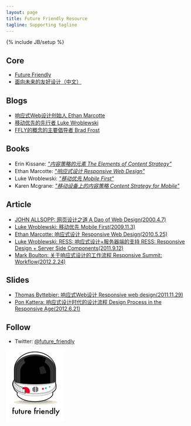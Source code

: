 ```yaml
---
layout: page
title: Future Friendly Resource
tagline: Supporting tagline
---
```

{% include JB/setup %}

<h2>Core</h2>
<ul class="posts">
	<li><a href="http://futurefriend.ly" target="_blank">Future Friendly</a></li>
	<li><a href="Future-Friendly" target="_blank">面向未来的友好设计（中文）</a></li>
</ul>

<h2>Blogs</h2>
<ul class="posts">
	<li><a href="http://ethanmarcotte.com" target="_blank">响应式Web设计创始人 Ethan Marcotte</a></li>
	<li><a href="http://www.lukew.com" target="_blank">移动优先的先行者 Luke Wroblewski</a></li>
	<li><a href="http://bradfrostweb.com" target="_blank">FFLY的概念的主要倡导者 Brad Frost</a></li>
</ul>

<h2>Books</h2>
<ul class="posts">
	<li>Erin Kissane: <a href="http://www.abookapart.com/products/the-elements-of-content-strategy" target="_blank"><i>"内容策略的元素 The Elements of Content Strategy"</i></a></li>
	<li>Ethan Marcotte: <a href="http://www.abookapart.com/products/responsive-web-design" target="_blank"><i>"响应式设计 Responsive Web Design"</i></a></li>
	<li>Luke Wroblewski: <a href="http://www.abookapart.com/products/mobile-first" target="_blank"><i>"移动优先 Mobile First"</i></a></li>
	<li>Karen Mcgrane: <a href="http://www.abookapart.com/products/content-strategy-for-mobile" target="_blank"><i>"移动设备上的内容策略 Content Strategy for Mobile"</i></a></li>
</ul>

<h2>Article</h2>
<ul class="posts">
	<li><a href="http://alistapart.com/article/dao" target="_blank">JOHN ALLSOPP: 网页设计之道 A Dao of Web Design(2000.4.7)</a></li>
	<li><a href="http://www.lukew.com/ff/entry.asp?933" target="_blank">Luke Wroblewski: 移动优先 Mobile First(2009.11.3)</a></li>
	<li><a href="http://alistapart.com/article/responsive-web-design" target="_blank">Ethan Marcotte: 响应式设计 Responsive Web Design(2010.5.25)</a></li>
	<li><a href="http://www.lukew.com/ff/entry.asp?1392" target="_blank">Luke Wroblewski: RESS: 响应式设计+服务器端的支持 RESS: Responsive Design + Server Side Components(2011.9.12)</a></li>
	<li><a href="http://www.markboulton.co.uk/journal/responsive-summit-workflow" target="_blank">Mark Boulton: 关于响应式设计的工作流程 Responsive Summit: Workflow(2012.2.24)</a></li>
</ul>

<h2>Slides</h2>
<ul class="posts">
	<li><a href="http://www.slideshare.net/bytte/responsive-web-design-10389263?from_search=3">Thomas Byttebier: 响应式Web设计 Responsive web design(2011.11.29)</a></li>
	<li><a href="http://www.slideshare.net/pkattera/design-process-for-responsive-web-design">Pon Kattera: 响应式设计时代的设计流程 Design Process in the Responsive Age(2012.6.21)</a></li>
</ul>

<h2>Follow</h2>
<ul class="posts">
	<li><span>Twitter:</span> <a href="http://twitter.com/future_friendly">@future_friendly</a></li>
</ul>

<img src="/images/futurefriendly.png" style="width:160px" />
